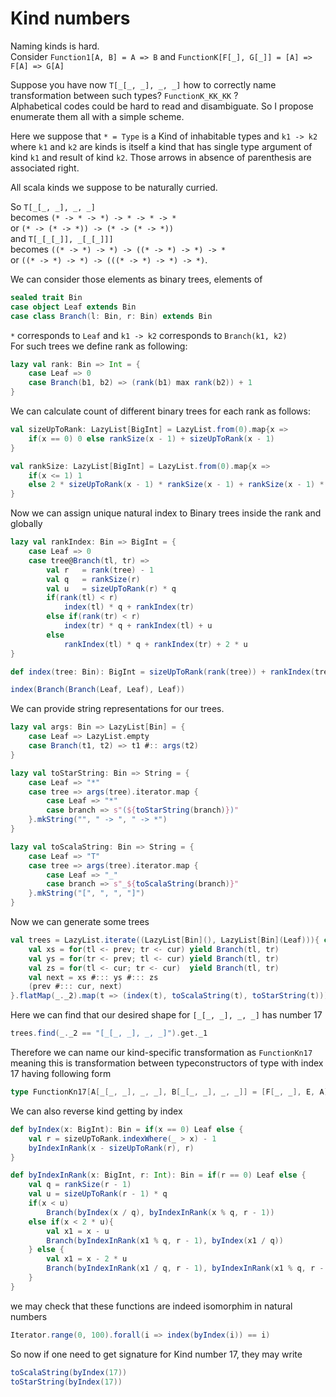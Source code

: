 # Kind numbers

Naming kinds is hard.  
Consider `Function1[A, B] = A => B` and `FunctionK[F[_], G[_]] = [A] => F[A] => G[A]`

Suppose you have now `T[_[_, _], _, _]` how to correctly name transformation between such types? `FunctionK_KK_KK` ?  
Alphabetical codes could be hard to read and disambiguate. So I propose enumerate them all with a simple scheme.

Here we suppose that `* = Type` is a Kind of inhabitable types and `k1 -> k2` where `k1` and `k2` are kinds is itself a kind that has single type argument of kind `k1` and result of kind `k2`. Those arrows in absence of parenthesis are associated right.

All scala kinds we suppose to be naturally curried.  

So `T[_[_, _], _, _]`  
becomes  `(* -> * -> *) -> * -> * -> *`  
or  `(* -> (* -> *)) -> (* -> (* -> *))`  
and `T[_[_[_]], _[_[_]]]`  
becomes `((* -> *) -> *) -> ((* -> *) -> *) -> *`  
or `((* -> *) -> *) -> (((* -> *) -> *) -> *)`.

We can consider those elements as binary trees, elements of  

```scala mdoc
sealed trait Bin
case object Leaf extends Bin
case class Branch(l: Bin, r: Bin) extends Bin
```

`*` corresponds to `Leaf` and `k1 -> k2` corresponds to `Branch(k1, k2)`  
For such trees we define rank as following:

```scala mdoc
lazy val rank: Bin => Int = {
    case Leaf => 0
    case Branch(b1, b2) => (rank(b1) max rank(b2)) + 1
}
```  

We can calculate count of different binary trees for each rank as follows:

```scala mdoc
val sizeUpToRank: LazyList[BigInt] = LazyList.from(0).map{x =>  
    if(x == 0) 0 else rankSize(x - 1) + sizeUpToRank(x - 1)
}

val rankSize: LazyList[BigInt] = LazyList.from(0).map{x =>
    if(x <= 1) 1  
    else 2 * sizeUpToRank(x - 1) * rankSize(x - 1) + rankSize(x - 1) * rankSize(x - 1)
}
```

Now we can assign unique natural index to Binary trees inside the rank and globally

```scala mdoc
lazy val rankIndex: Bin => BigInt = {
    case Leaf => 0
    case tree@Branch(tl, tr) =>
        val r   = rank(tree) - 1
        val q   = rankSize(r)
        val u   = sizeUpToRank(r) * q
        if(rank(tl) < r)
            index(tl) * q + rankIndex(tr)
        else if(rank(tr) < r)
            index(tr) * q + rankIndex(tl) + u  
        else  
            rankIndex(tl) * q + rankIndex(tr) + 2 * u
}

def index(tree: Bin): BigInt = sizeUpToRank(rank(tree)) + rankIndex(tree)

index(Branch(Branch(Leaf, Leaf), Leaf))
```

We can provide string representations for our trees.

```scala mdoc
lazy val args: Bin => LazyList[Bin] = {
    case Leaf => LazyList.empty
    case Branch(t1, t2) => t1 #:: args(t2)
}

lazy val toStarString: Bin => String = {
    case Leaf => "*"
    case tree => args(tree).iterator.map {
        case Leaf => "*"
        case branch => s"(${toStarString(branch)})"
    }.mkString("", " -> ", " -> *")
}

lazy val toScalaString: Bin => String = {
    case Leaf => "T"
    case tree => args(tree).iterator.map {
        case Leaf => "_"
        case branch => s"_${toScalaString(branch)}"
    }.mkString("[", ", ", "]")
}
```

Now we can generate some trees

```scala mdoc
val trees = LazyList.iterate((LazyList[Bin](), LazyList[Bin](Leaf))){ case (prev, cur) =>  
    val xs = for(tl <- prev; tr <- cur) yield Branch(tl, tr)
    val ys = for(tr <- prev; tl <- cur) yield Branch(tl, tr)
    val zs = for(tl <- cur; tr <- cur)  yield Branch(tl, tr)
    val next = xs #::: ys #::: zs
    (prev #::: cur, next)
}.flatMap(_._2).map(t => (index(t), toScalaString(t), toStarString(t)))
```

Here we can find that our desired shape for `[_[_, _], _, _]` has number 17

```scala mdoc
trees.find(_._2 == "[_[_, _], _, _]").get._1
```

Therefore we can name our kind-specific transformation as `FunctionKn17` meaning this is transformation between typeconstructors of type with index 17 having following form

```scala
type FunctionKn17[A[_[_, _], _, _], B[_[_, _], _, _]] = [F[_, _], E, A] => A[F, E, A] => B[F, E, A]
```

We can also reverse kind getting by index

```scala mdoc
def byIndex(x: BigInt): Bin = if(x == 0) Leaf else {
    val r = sizeUpToRank.indexWhere(_ > x) - 1
    byIndexInRank(x - sizeUpToRank(r), r)
}

def byIndexInRank(x: BigInt, r: Int): Bin = if(r == 0) Leaf else {
    val q = rankSize(r - 1)
    val u = sizeUpToRank(r - 1) * q
    if(x < u)
        Branch(byIndex(x / q), byIndexInRank(x % q, r - 1))
    else if(x < 2 * u){
        val x1 = x - u
        Branch(byIndexInRank(x1 % q, r - 1), byIndex(x1 / q))
    } else {
        val x1 = x - 2 * u
        Branch(byIndexInRank(x1 / q, r - 1), byIndexInRank(x1 % q, r - 1))
    }
}
```

we may check that these functions are indeed isomorphim in natural numbers

```scala mdoc
Iterator.range(0, 100).forall(i => index(byIndex(i)) == i)
```

So now if one need to get signature for Kind number 17, they may write

```scala mdoc
toScalaString(byIndex(17))
toStarString(byIndex(17))
```
